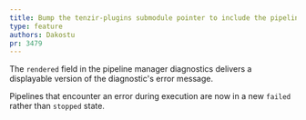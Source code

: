 ```yaml
---
title: Bump the tenzir-plugins submodule pointer to include the pipeline manager's failure and rendered diagnostics functionality
type: feature
authors: Dakostu
pr: 3479
---
```


The `rendered` field in the pipeline manager diagnostics delivers a displayable
version of the diagnostic's error message.

Pipelines that encounter an error during execution are now in a new `failed`
rather than `stopped` state.

